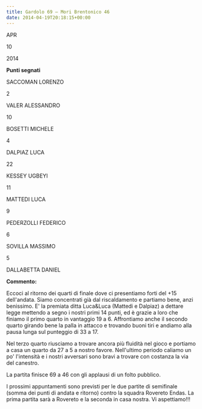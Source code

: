 ```yaml
---
title: Gardolo 69 – Mori Brentonico 46
date: 2014-04-19T20:18:15+00:00
---
```

APR

10

2014

**Punti segnati**

SACCOMAN LORENZO

2

VALER ALESSANDRO

10

BOSETTI MICHELE

4

DALPIAZ LUCA

22

KESSEY UGBEYI

11

MATTEDI LUCA

9

PEDERZOLLI FEDERICO

6

SOVILLA MASSIMO

5

DALLABETTA DANIEL

**Commento:**

Eccoci al ritorno dei quarti di finale dove ci presentiamo forti del +15 dell'andata. Siamo concentrati già dal riscaldamento e partiamo bene, anzi benissimo. E' la premiata ditta Luca&Luca (Mattedi e Dalpiaz) a dettare legge mettendo a segno i nostri primi 14 punti, ed è grazie a loro che finiamo il primo quarto in vantaggio 19 a 6. Affrontiamo anche il secondo quarto girando bene la palla in attacco e trovando buoni tiri e andiamo alla pausa lunga sul punteggio di 33 a 17.

Nel terzo quarto riusciamo a trovare ancora più fluidità nel gioco e portiamo a casa un quarto da 27 a 5 a nostro favore. Nell'ultimo periodo caliamo un po' l'intensità e i nostri avversari sono bravi a trovare con costanza la via del canestro.

La partita finisce 69 a 46 con gli applausi di un folto pubblico.

I prossimi appuntamenti sono previsti per le due partite di semifinale (somma dei punti di andata e ritorno) contro la squadra Rovereto Endas. La prima partita sarà a Rovereto e la seconda in casa nostra. Vi aspettiamo!!!